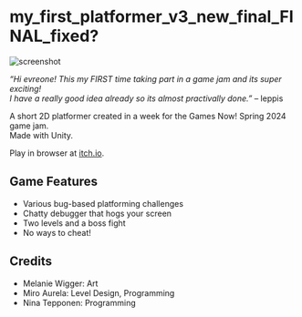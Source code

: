 # my_first_platformer_v3_new_final_FINAL_fixed?

![screenshot](/Images/header.gif)

*“Hi evreone! This my FIRST time taking part in a game jam and its super exciting!*<br>
*I have a really good idea already so its almost practivally done.”* – leppis

A short 2D platformer created in a week for the Games Now! Spring 2024 game jam.<br>
Made with Unity.

Play in browser at [itch.io](https://lrdazrl.itch.io/myfirstplatformer).

## Game Features
- Various bug-based platforming challenges
- Chatty debugger that hogs your screen
- Two levels and a boss fight
- No ways to cheat!


## Credits
- Melanie Wigger: Art
- Miro Aurela: Level Design, Programming
- Nina Tepponen: Programming
